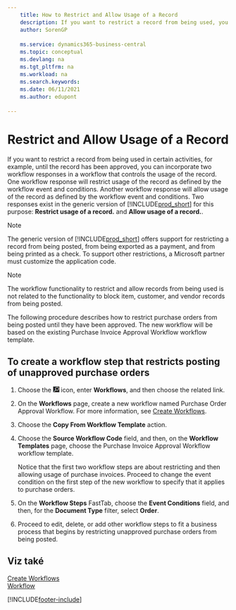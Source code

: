```yaml
---
    title: How to Restrict and Allow Usage of a Record
    description: If you want to restrict a record from being used, you can incorporate two workflow responses in a workflow that controls the usage of the record.
    author: SorenGP

    ms.service: dynamics365-business-central
    ms.topic: conceptual
    ms.devlang: na
    ms.tgt_pltfrm: na
    ms.workload: na
    ms.search.keywords:
    ms.date: 06/11/2021
    ms.author: edupont

---
```

# Restrict and Allow Usage of a Record
If you want to restrict a record from being used in certain activities, for example, until the record has been approved, you can incorporate two workflow responses in a workflow that controls the usage of the record. One workflow response will restrict usage of the record as defined by the workflow event and conditions. Another workflow response will allow usage of the record as defined by the workflow event and conditions. Two responses exist in the generic version of [!INCLUDE[prod_short](includes/prod_short.md)] for this purpose: **Restrict usage of a record.** and **Allow usage of a record.**.

> [!NOTE]  
> The generic version of [!INCLUDE[prod_short](includes/prod_short.md)] offers support for restricting a record from being posted, from being exported as a payment, and from being printed as a check. To support other restrictions, a Microsoft partner must customize the application code.

> [!NOTE]  
> The workflow functionality to restrict and allow records from being used is not related to the functionality to block item, customer, and vendor records from being posted.

The following procedure describes how to restrict purchase orders from being posted until they have been approved. The new workflow will be based on the existing Purchase Invoice Approval Workflow workflow template.

## To create a workflow step that restricts posting of unapproved purchase orders
1. Choose the ![Lightbulb that opens the Tell Me feature.](media/ui-search/search_small.png "Tell me what you want to do") icon, enter **Workflows**, and then choose the related link.
2. On the **Workflows** page, create a new workflow named Purchase Order Approval Workflow. For more information, see [Create Workflows](across-how-to-create-workflows.md).
3. Choose the **Copy From Workflow Template** action.
4. Choose the **Source Workflow Code** field, and then, on the **Workflow Templates** page, choose the Purchase Invoice Approval Workflow workflow template.

   Notice that the first two workflow steps are about restricting and then allowing usage of purchase invoices. Proceed to change the event condition on the first step of the new workflow to specify that it applies to purchase orders.
5. On the **Workflow Steps** FastTab, choose the **Event Conditions** field, and then, for the **Document Type** filter, select **Order**.
6. Proceed to edit, delete, or add other workflow steps to fit a business process that begins by restricting unapproved purchase orders from being posted.

## Viz také
[Create Workflows](across-how-to-create-workflows.md)   
[Workflow](across-workflow.md)


[!INCLUDE[footer-include](includes/footer-banner.md)]